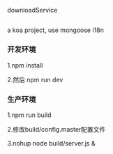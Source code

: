 downloadService

##
a koa project, use mongoose i18n

### 开发环境
1.npm install

2.然后 npm run dev

### 生产环境
1.npm run build

2.修改build/config.master配置文件

3.nohup node build/server.js &